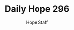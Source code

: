 ---
image: /assets/img/daily-hope-default-artwork.png
title: Daily Hope 296
number: 296
categories:
  - Daily Hope
author: Hope Staff
notes: Daily Hope 296
embed: >-
  <iframe style="border-radius:12px" src="https://open.spotify.com/embed/episode/2DnpVFFsvwGMfNBwSl2RLz?utm_source=generator" width="100%" height="352" frameBorder="0" allowfullscreen="" allow="autoplay; clipboard-write; encrypted-media; fullscreen; picture-in-picture" loading="lazy"></iframe>
---